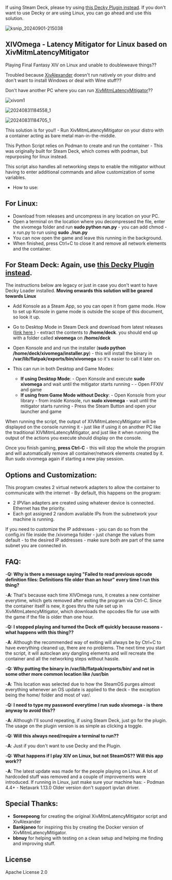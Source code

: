 If using Steam Deck, please try using [this Decky Plugin instead](https://github.com/shingonati0n/xivomega-decky). If you don't want to use Decky or are using Linux, you can go ahead and use this solution. 

![ksnip_20240901-215038](https://github.com/user-attachments/assets/3acf5a6b-81b7-4616-9d13-f51f5a0576c5)

XIVOmega - Latency Mitigator for Linux based on XivMitmLatencyMitigator
----------------------------------------------------------------------------

Playing Final Fantasy XIV on Linux and unable to doubleweave things?? 

Troubled because [XivAlexander](https://github.com/Soreepeong/XivAlexander) doesn't run natively on your distro and don't want to install Windows or deal with Wine stuff??

Don't have another PC where you can run [XivMitmLatencyMitigator](https://github.com/Soreepeong/XivMitmLatencyMitigator)?? 

![xivom1](https://github.com/user-attachments/assets/ee3e43e9-e1b2-4ddc-a945-f763b42b0d05)

![20240831184558_1](https://github.com/user-attachments/assets/9ea2f37b-22dd-4286-8109-de6dd59d22ef)

![20240831184705_1](https://github.com/user-attachments/assets/cfdad1ff-7e45-4f40-85c5-9c995176e643)

This solution is for you!! - Run XivMitmLatencyMitigator on your distro with a container acting as bare metal man-in-the-middle. 

This Python Script relies on Podman to create and run the container - This was originally built for Steam Deck, which comes with podman, but repurposing for linux instead. 

This script also handles all networking steps to enable the mitigator without having to enter additional commands and allow customization of some variables. 

- How to use: 

**For Linux**: 
--------------

- Download from releases and uncompress in any location on your PC. 
- Open a terminal on the location where you decompressed the file, enter the xivomega folder and run **sudo python run.py** - you can add chmod -x run.py to run using **sudo ./run.py**
- You can now open the game and leave this running in the background. 
- When finished, press Ctrl+C to close it and remove all network elements and the container. 


**For Steam Deck: Again, use [this Decky Plugin instead](https://github.com/shingonati0n/xivomega-decky).**
-----------------------------------------------------------------------------------------------------------


The instructions below are legacy or just in case you don't want to have Decky Loader installed. **Moving onwards this solution will be geared towards Linux**


- Add Konsole as a Steam App, so you can open it from game mode. How to set up Konsole in game mode is outside the scope of this document, so look it up. 
- Go to Desktop Mode in Steam Deck and download from latest releases ([link here ](https://github.com/shingonati0n/xivomega/releases)) - extract the contents to **/home/deck**. you should end up with a folder called **xivomega** on **/home/deck**
- Open Konsole and and run the installer (**sudo python /home/deck/xivomega/installer.py**) - this will install the binary in **/var/lib/flatpak/exports/bin/xivomega** so it's easier to call it later on. 

- This can run in both Desktop and Game Modes:
	- **If using Desktop Mode**: 
			- Open Konsole and execute **sudo xivomega** and wait until the mitigator starts running -
			- Open FFXIV and game
	- **If using from Game Mode without Decky**: 
			- Open Konsole from your library 
			- from inside Konsole, run **sudo xivomega** 
			- wait until the mitigator starts running
			- Press the Steam Button and open your launcher and game

When running the script, the output of XIVMitmLatencyMitigator will be displayed on the console running it - just like if using it on another PC like the traditional XIVMitmLatencyMitigator, and just like it when running the output of the actions you execute should display on the console. 

Once you finish gaming, **press Ctrl-C** - this will stop the whole the program and will automatically remove all container/network elements created by it. Run sudo xivomega again if starting a new play session. 

Options and Customization:
-------------------------

This program creates 2 virtual network adapters to allow the container to communicate with the internet - By default, this happens on the program:

 - 2 IPVlan adapters are created using whatever device is connected. Ethernet has the priority.
 - Each got assigned 2 random available IPs from the subnetwork your machine is running.

 If you need to customize the IP addresses - you can do so from the config.ini file inside the /xivomega folder - just change the values from default - to the desired IP addresses - make sure both are part of the same subnet you are connected in. 


FAQ:
---

-**Q: Why is there a message saying "Failed to read previous opcode definition files: Definitions file older than an hour" every time I run this thing?**

-**A**: That's because each time XIVOmega runs, it creates a new container everytime, which gets removed after exiting the program via Ctrl-C. Since the container itself is new, it goes thru the rule set up in XivMitmLatencyMitigator, which downloads the opcodes file for use with the game if the file is older than one hour. 

-**Q: I stopped playing and turned the Deck off quickly because reasons - what happens with this thing??**

-**A**: Although the recommended way of exiting will always be by Ctrl+C to have everything cleaned up, there are no problems. The next time you start the script, it will autoclean any dangling elements and will recreate the container and all the networking steps without hassle. 

-**Q: Why putting the binary in /var/lib/flatpak/exports/bin/ and not in some other more common location like /usr/bin**

-**A**: This location was selected due to how the SteamOS purges almost everything whenever an OS update is applied to the deck - the exception being the home/ folder and most of var/.

-**Q: I need to type my password everytime I run sudo xivomega - is there anyway to avoid this??**

-**A**: Although I'll sound repeating, if using Steam Deck, just go for the plugin. The usage on the plugin version is as simple as clicking a toggle. 

-**Q: Will this always need/require a terminal to run??**

-**A**: Just if you don't want to use Decky and the Plugin.

-**Q: What happens if I play XIV on Linux, but not SteamOS?? Will this app work??**

-**A**: The latest update was made for the people playing on Linux. A lot of hardcoded stuff was removed and a couple of improvements were introduced. If running in Linux, just make sure your machine has:
	- Podman 4.4+
	- Netavark 1.13.0 
Older version don't support ipvlan driver.

Special Thanks:
--------------

- **Soreepeong** for creating the original XivMitmLatencyMitigator script and XivAlexander
- **Bankjaneo** for inspiring this by creating the Docker version of XivMitmLatencyMitigator.
- **bbnuy** for helping with testing on a clean setup and helping me finding and improving stuff. 

License
-------

Apache License 2.0



